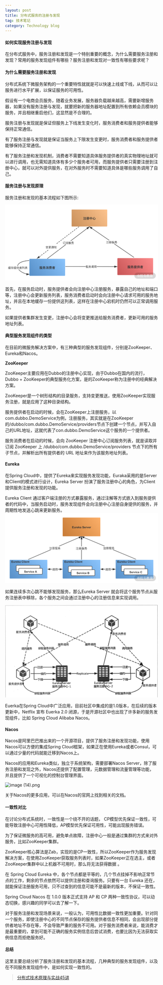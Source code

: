 ```yaml
---
layout: post
title: 分布式服务的注册与发现
tag: 技术笔记
category: Technology blog
---
```

#### 如何实现服务注册与发现

在分布式服务中，服务注册和发现是一个特别重要的概念，为什么需要服务注册和发现？常用的服务发现组件有哪些？服务注册和发现对一致性有哪些要求呢？

#### 为什么需要服务注册和发现

分布式系统下微服务架构的一个重要特性就就是可以快速上线或下线，从而可以让服务进行水平扩展，以保证服务的可用性。

假设有一个电商会员服务，随着业务发展，服务器负载越来越高，需要新增服务器，如果没有服务注册与发现，就要把新的服务器地址配置到所有依赖会员模块的服务，并且相继重启他们，这显然是不合理的。

服务注册与发现就是保证但服务上下线发生变化时，服务消费者和服务提供者能够保持正常通信。

有了服务注册与发现就是保证当服务上下限发生变更时，服务消费者和服务提供者能够保持正常通信。

有了服务注册和发现机制，消费者不需要知道具体服务提供者的真实物理地址就可以进行调用，也无需知道具体有多少个服务者可用，而服务提供者只需要注册到注册中心，就可以对外提供服务，在对外服务时不需要知道具体是哪些服务调用了自己。

#### 服务注册与发现原理

服务注册和发现的基本流程如下图所示:

![Ciqc1F7GKL2AdvDaAAGP_eJ6zd0194](\image\2020-05-28\Ciqc1F7GKL2AdvDaAAGP_eJ6zd0194.png)

首先，在服务启动时，服务提供者会向注册中心注册服务，暴露自己的地址和端口等，注册中心会更新服务列表，服务消费者启动时会向注册中心请求可用的服务地址，并且在本地缓存一份提供这列表，这样在注册中心宕机时仍然可以正常调用服务。

如果提供者集群发生变更，注册中心会将变更推送给服务消费者，更新可用的服务地址列表。

#### 典型服务发现组件的类型

在目前的微服务解决方案中，有三种典型的服务发现组件，分别是ZooKeeper、Eureka和Nacos。

**ZooKeeper**

ZooKeeper主要应用在Dubbo的注册中心实现，由于Dubbo在国内的流行，Dubbo + ZooKeeper的典型服务化方案，是的ZooKeeper称为注册中的经典解决方案。

ZooKeeper是一个树形结构的目录服务，支持变更推送，使用ZooKeeper实现服务注册，就是应用了这种目录结构。

服务提供者在启动的时候，会在ZooKeeper上注册服务，以com.dubbo.DemoService为例，注册服务，其实就是在ZooKeeper的/dubbo/com.dubbo.DemoService/providers节点下创建一个节点，并写入自己的URL地址，这就代表了con.dubbo.DemoService这个服务的一个提供者。

服务消费者在启动的时候，会向 ZooKeeper 注册中心订阅服务列表，就是读取并订阅 ZooKeeper 上 /dubbo/com.dubbo.DemoService/providers 节点下的所有子节点，并解析出所有提供者的 URL 地址来作为该服务地址列表。

#### Eureka

 在Spring Cloud中，提供了Eureka来实现服务发现功能，Euraka采用的是Server和Client的模式进行设计，Eureka Server 扮演了服务注册中心的角色，为Client提供服务注册和发现的功能。

Eureka Client 通过客户端注册的方式暴露服务，通过注解等方式嵌入到服务提供者的代码中，当服务启动时，服务发现组件会向注册中心注册自身提供的服务，并周期性地发送心跳来更新服务。![CgqCHl7GKNCAURouAAFzGomu7Gs531](\image\2020-05-28\CgqCHl7GKNCAURouAAFzGomu7Gs531.png)

如果连续多次心跳不能够发现服务，那么Eureka Server 就会将这个服务节点从服务注册表中移除，各个服务之间会通过注册中心的注册信息来实现调用。

![38fe257229c06bea3dc708b56adea08b](\image\2020-05-28\38fe257229c06bea3dc708b56adea08b.png)

Euerka在Spring Cloud中广泛应用，目前社区中集成的是1.0版本，在后续的版本更新中，Netflix 宣布 Euerka 2.0 闭源，于是开源社区中也出现了许多新的服务发现组件，比如 Spring Cloud Alibaba Nacos。

#### Nacos

Nacos是阿里巴巴推出来的一个开源项目，提供了服务注册和发现功能，使用Nacos可以方便的集成Spring Cloud框架，如果正在使用Eureka或者Consul，可以通过少量的代码就能迁移到Nacos上。

Nacos的应用和Eureka类似，独立于系统架构，需要部署Nacos Server，除了服务注册和发现之外，Nacos还提供了配置管理，元数据管理和流量管理等功能，并且提供了一个可视化的控制台管理界面。

![image (14).png](/image/M00/0E/A7/Ciqc1F7GKNyASZrcAAY4CF3B8qE355.png)

关于Nacos的更多应用，可以在Nacos的官网上找到相关的文档。

#### 一致性对比

在讨论分布式系统时，一致性是一个绕不开的话题， CP模型优先保证一致性，可能导致注册中心可用性降低，AP模型优先保证可用性，可能出现服务错误。

为了保证微服务的高可用，避免单点故障，注册中心一般是通过集群的方式来对外服务，比如ZooKeeper集群。

ZooKeeper核心算法是Zab，实现的是CP一致性，所以ZooKeeper作为服务发现解决方案，在使用ZooKeeper获取服务列表时，如果ZooKeeper正在选主，或者ZooKeeper集群中以上机器不可用时，那么将无法获得数据 。

在 Spring Cloud Eureka 中，各个节点都是平等的，几个节点挂掉不影响正常节点的工作，剩余的节点依然可以提供注册和查询服务。只要有一台 Eureka 还在，就能保证注册服务可用，只不过查到的信息可能不是最新的版本，不保证一致性。

Spring Cloud Nacos 在 1.0.0 版本正式支持 AP 和 CP 两种一致性协议，可以动态切换，感兴趣的同学可以去了解一下。

对于服务注册和发现场景来说，一般认为，可用性比数据一致性更加重要。针对同一个服务，即使注册中心的不同节点保存的服务提供者信息不相同，会出现部分提供者地址不存在等，不会导致严重的服务不可用。对于服务消费者来说，能消费才是最重要的，拿到可能不正确的服务实例信息后尝试消费，也要比因为无法获取实例信息而拒绝服务好。

#### 总结

这里主要总结分析了服务注册和发现的基本流程，几种典型的服务发现组件，以及在不同服务发现组件中，是如何实现一致性的。

> [分布式技术原理与实战45讲](https://kaiwu.lagou.com/course/courseInfo.htm?courseId=69#/detail/pc?id=1913)